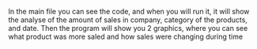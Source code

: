 In the main file you can see the code, and when you will run it, it will show the analyse of the amount of sales in company, category of the products, and date. 
Then the program will show you 2 graphics, where you can see what product was more saled and how sales were changing during time
